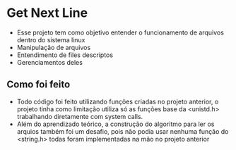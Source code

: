 # Get Next Line
- Esse projeto tem como objetivo entender o funcionamento de arquivos dentro do sistema linux
- Manipulação de arquivos
- Entendimento de files descriptos
- Gerenciamentos deles
## Como foi feito
- Todo código foi feito utilizando funções criadas no projeto anterior, o projeto  tinha  como limitação utiliza só as funções base da  <unistd.h> trabalhando diretamente  com system calls.
- Além do aprendizado teórico, a construção do algoritmo para ler os arquios também foi um desafio, pois não podia usar nenhuma função do <string.h> todas foram implementadas na mão no projeto anterior
